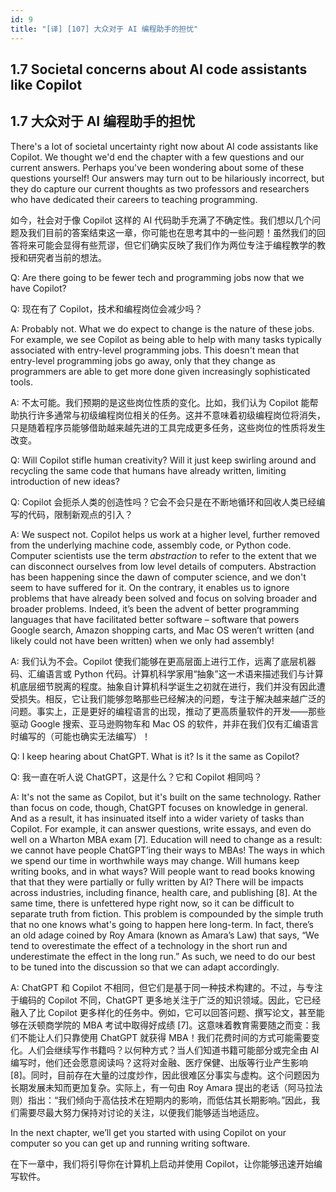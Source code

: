 ```yaml
---
id: 9
title: "[译] [107] 大众对于 AI 编程助手的担忧"
---
```


## 1.7 Societal concerns about AI code assistants like Copilot
## 1.7 大众对于 AI 编程助手的担忧

There's a lot of societal uncertainty right now about AI code assistants like Copilot. We thought we'd end the chapter with a few questions and our current answers. Perhaps you've been wondering about some of these questions yourself! Our answers may turn out to be hilariously incorrect, but they do capture our current thoughts as two professors and researchers who have dedicated their careers to teaching programming.

如今，社会对于像 Copilot 这样的 AI 代码助手充满了不确定性。我们想以几个问题及我们目前的答案结束这一章，你可能也在思考其中的一些问题！虽然我们的回答将来可能会显得有些荒谬，但它们确实反映了我们作为两位专注于编程教学的教授和研究者当前的想法。

Q: Are there going to be fewer tech and programming jobs now that we have Copilot?

Q: 现在有了 Copilot，技术和编程岗位会减少吗？

A: Probably not. What we do expect to change is the nature of these jobs. For example, we see Copilot as being able to help with many tasks typically associated with entry-level programming jobs. This doesn't mean that entry-level programming jobs go away, only that they change as programmers are able to get more done given increasingly sophisticated tools.

A: 不太可能。我们预期的是这些岗位性质的变化。比如，我们认为 Copilot 能帮助执行许多通常与初级编程岗位相关的任务。这并不意味着初级编程岗位将消失，只是随着程序员能够借助越来越先进的工具完成更多任务，这些岗位的性质将发生改变。

Q: Will Copilot stifle human creativity? Will it just keep swirling around and recycling the same code that humans have already written, limiting introduction of new ideas?

Q: Copilot 会扼杀人类的创造性吗？它会不会只是在不断地循环和回收人类已经编写的代码，限制新观点的引入？

A: We suspect not. Copilot helps us work at a higher level, further removed from the underlying machine code, assembly code, or Python code. Computer scientists use the term _abstraction_ to refer to the extent that we can disconnect ourselves from low level details of computers. Abstraction has been happening since the dawn of computer science, and we don't seem to have suffered for it. On the contrary, it enables us to ignore problems that have already been solved and focus on solving broader and broader problems. Indeed, it’s been the advent of better programming languages that have facilitated better software – software that powers Google search, Amazon shopping carts, and Mac OS weren’t written (and likely could not have been written) when we only had assembly!

A: 我们认为不会。Copilot 使我们能够在更高层面上进行工作，远离了底层机器码、汇编语言或 Python 代码。计算机科学家用“抽象”这一术语来描述我们与计算机底层细节脱离的程度。抽象自计算机科学诞生之初就在进行，我们并没有因此遭受损失。相反，它让我们能够忽略那些已经解决的问题，专注于解决越来越广泛的问题。事实上，正是更好的编程语言的出现，推动了更高质量软件的开发——那些驱动 Google 搜索、亚马逊购物车和 Mac OS 的软件，并非在我们仅有汇编语言时编写的（可能也确实无法编写）！

Q: I keep hearing about ChatGPT. What is it? Is it the same as Copilot?

Q: 我一直在听人说 ChatGPT，这是什么？它和 Copilot 相同吗？

A: It's not the same as Copilot, but it's built on the same technology. Rather than focus on code, though, ChatGPT focuses on knowledge in general. And as a result, it has insinuated itself into a wider variety of tasks than Copilot. For example, it can answer questions, write essays, and even do well on a Wharton MBA exam [7]. Education will need to change as a result: we cannot have people ChatGPT’ing their ways to MBAs! The ways in which we spend our time in worthwhile ways may change. Will humans keep writing books, and in what ways? Will people want to read books knowing that that they were partially or fully written by AI? There will be impacts across industries, including finance, health care, and publishing [8]. At the same time, there is unfettered hype right now, so it can be difficult to separate truth from fiction. This problem is compounded by the simple truth that no one knows what's going to happen here long-term. In fact, there’s an old adage coined by Roy Amara (known as Amara’s Law) that says, “We tend to overestimate the effect of a technology in the short run and underestimate the effect in the long run.” As such, we need to do our best to be tuned into the discussion so that we can adapt accordingly.

A: ChatGPT 和 Copilot 不相同，但它们是基于同一种技术构建的。不过，与专注于编码的 Copilot 不同，ChatGPT 更多地关注于广泛的知识领域。因此，它已经融入了比 Copilot 更多样化的任务中。例如，它可以回答问题、撰写论文，甚至能够在沃顿商学院的 MBA 考试中取得好成绩 [7]。这意味着教育需要随之而变：我们不能让人们只靠使用 ChatGPT 就获得 MBA！我们花费时间的方式可能需要变化。人们会继续写作书籍吗？以何种方式？当人们知道书籍可能部分或完全由 AI 编写时，他们还会愿意阅读吗？这将对金融、医疗保健、出版等行业产生影响 [8]。同时，目前存在大量的过度炒作，因此很难区分事实与虚构。这个问题因为长期发展未知而更加复杂。实际上，有一句由 Roy Amara 提出的老话（阿马拉法则）指出：“我们倾向于高估技术在短期内的影响，而低估其长期影响。”因此，我们需要尽最大努力保持对讨论的关注，以便我们能够适当地适应。

In the next chapter, we’ll get you started with using Copilot on your computer so you can get up and running writing software.

在下一章中，我们将引导你在计算机上启动并使用 Copilot，让你能够迅速开始编写软件。
